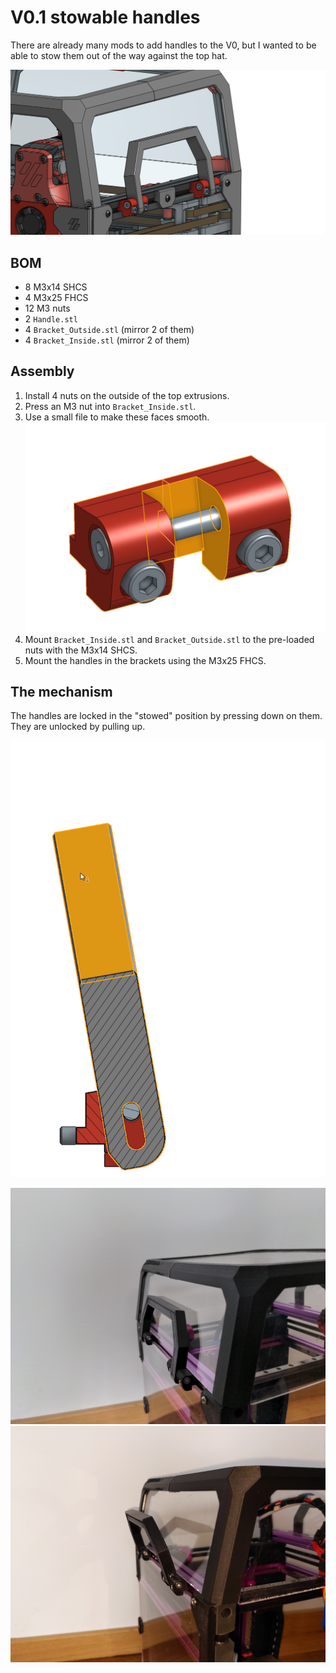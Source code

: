 # V0.1 stowable handles

There are already many mods to add handles to the V0,
but I wanted to be able to stow them out of the way against the top hat.

![](./render.png)

## BOM
- 8 M3x14 SHCS
- 4 M3x25 FHCS
- 12 M3 nuts
- 2 `Handle.stl`
- 4 `Bracket_Outside.stl` (mirror 2 of them)
- 4 `Bracket_Inside.stl` (mirror 2 of them)

## Assembly

1. Install 4 nuts on the outside of the top extrusions.
1. Press an M3 nut into `Bracket_Inside.stl`.
1. Use a small file to make these faces smooth.
    ![](./faces_to_file.png)
1. Mount `Bracket_Inside.stl` and `Bracket_Outside.stl` to the pre-loaded nuts with the M3x14 SHCS.
1. Mount the handles in the brackets using the M3x25 FHCS.

## The mechanism

The handles are locked in the "stowed" position by pressing down on them.
They are unlocked by pulling up.

![](./mechanism.gif)

![](./in.jpg)
![](./out.jpg)
